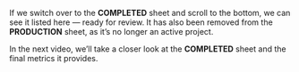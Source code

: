 If we switch over to the **COMPLETED** sheet and scroll to the bottom, we can see it listed here — ready for review. It has also been removed from the **PRODUCTION** sheet, as it’s no longer an active project.

In the next video, we’ll take a closer look at the **COMPLETED** sheet and the final metrics it provides.
